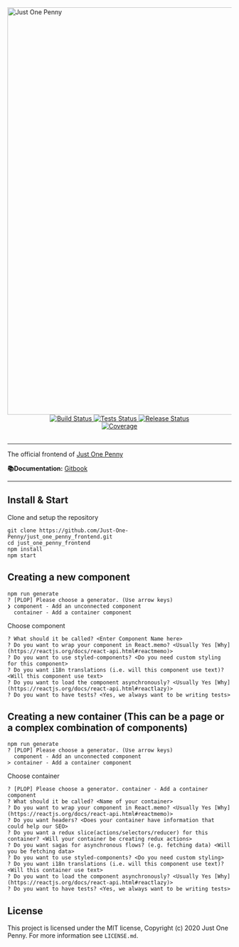 <img width="914" alt="Just One Penny" src="https://share.getcloudapp.com/items/bLuRo0pm/download?utm_source=viewer" align="center">
<br />

<div align="center">
  <a href="https://github.com/react-boilerplate/react-boilerplate-cra-template/actions?query=workflow%3Abuild">
    <img src="https://github.com/react-boilerplate/react-boilerplate-cra-template/workflows/build/badge.svg" alt="Build Status" />
  </a>
  <a href="https://github.com/react-boilerplate/react-boilerplate-cra-template/actions?query=workflow%3Atests">
    <img src="https://github.com/react-boilerplate/react-boilerplate-cra-template/workflows/test/badge.svg" alt="Tests Status" />
  </a>
  <a href="https://github.com/react-boilerplate/react-boilerplate-cra-template/actions?query=workflow%release">
    <img src="https://github.com/react-boilerplate/react-boilerplate-cra-template/workflows/release/badge.svg" alt="Release Status" />
  </a>
</div>

<div align="center">
  <a href="https://coveralls.io/github/react-boilerplate/react-boilerplate-cra-template">
    <img src="https://coveralls.io/repos/github/react-boilerplate/react-boilerplate-cra-template/badge.svg?branch=master" alt="Coverage" />
  </a>
</div>

<br />

---

The official frontend of [Just One Penny](https://justonepenny.org)

**📚Documentation:** [Gitbook](https://just-one-penny.gitbook.io/just-one-penny/-MDNVOBqzRuLi7qbaqjE/)

---

## Install & Start

Clone and setup the repository

```shell
git clone https://github.com/Just-One-Penny/just_one_penny_frontend.git
cd just_one_penny_frontend
npm install
npm start
```

## Creating a new component

```shell
npm run generate
? [PLOP] Please choose a generator. (Use arrow keys)
❯ component - Add an unconnected component
  container - Add a container component
```

Choose component

```shell
? What should it be called? <Enter Component Name here>
? Do you want to wrap your component in React.memo? <Usually Yes [Why](https://reactjs.org/docs/react-api.html#reactmemo)>
? Do you want to use styled-components? <Do you need custom styling for this component>
? Do you want i18n translations (i.e. will this component use text)? <Will this component use text>
? Do you want to load the component asynchronously? <Usually Yes [Why](https://reactjs.org/docs/react-api.html#reactlazy)>
? Do you want to have tests? <Yes, we always want to be writing tests>
```

## Creating a new container (This can be a page or a complex combination of components)

```shell
npm run generate
? [PLOP] Please choose a generator. (Use arrow keys)
  component - Add an unconnected component
> container - Add a container component
```

Choose container

```shell
? [PLOP] Please choose a generator. container - Add a container component
? What should it be called? <Name of your container>
? Do you want to wrap your component in React.memo? <Usually Yes [Why](https://reactjs.org/docs/react-api.html#reactmemo)>
? Do you want headers? <Does your container have information that could help our SEO>
? Do you want a redux slice(actions/selectors/reducer) for this container? <Will your container be creating redux actions>
? Do you want sagas for asynchronous flows? (e.g. fetching data) <Will you be fetching data>
? Do you want to use styled-components? <Do you need custom styling>
? Do you want i18n translations (i.e. will this component use text)? <Will this container use text>
? Do you want to load the component asynchronously? <Usually Yes [Why](https://reactjs.org/docs/react-api.html#reactlazy)>
? Do you want to have tests? <Yes, we always want to be writing tests>
```

## License

This project is licensed under the MIT license, Copyright (c) 2020 Just One Penny.
For more information see `LICENSE.md`.
